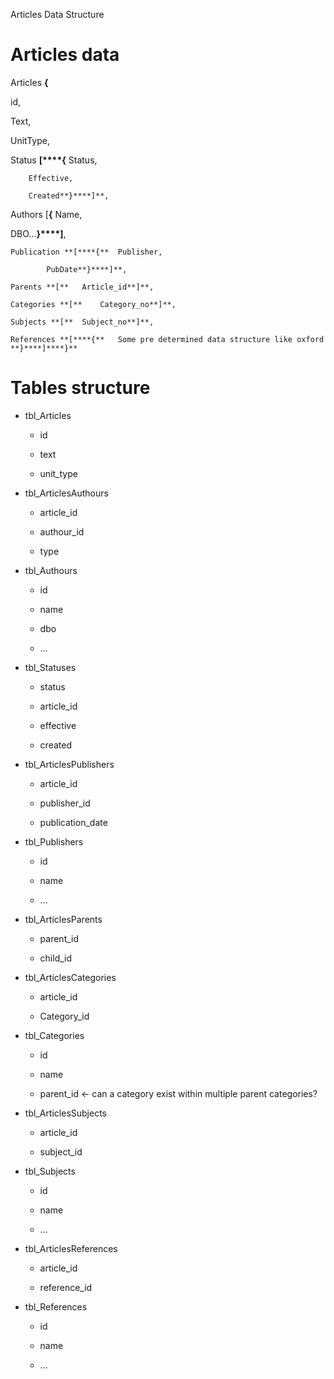                                                                      
                                                                     
                                                                     
                                             
Articles Data Structure

# Articles data

Articles **{**

id,

Text,

UnitType,

Status **[****{**	Status,

		Effective,

		Created**}****]**,

Authors [**{**	Name,

DBO…**}****]**,

	Publication **[****{**	Publisher,

			PubDate**}****]**,

	Parents **[**	Article_id**]**,

	Categories **[**	Category_no**]**,

	Subjects **[**	Subject_no**]**,

	References **[****{**	Some pre determined data structure like oxford **}****]****}**

# Tables structure

* tbl_Articles

    * id

    * text

    * unit_type

* tbl_ArticlesAuthours

    * article_id

    * authour_id

    * type

* tbl_Authours

    * id

    * name

    * dbo

    * …

* tbl_Statuses

    * status

    * article_id

    * effective

    * created

* tbl_ArticlesPublishers

    * article_id

    * publisher_id

    * publication_date

* tbl_Publishers

    * id

    * name

    * ...

* tbl_ArticlesParents

    * parent_id

    * child_id

* tbl_ArticlesCategories

    * article_id

    * Category_id

* tbl_Categories

    * id

    * name

    * parent_id ← can a category exist within multiple parent categories?

* tbl_ArticlesSubjects

    * article_id

    * subject_id

* tbl_Subjects

    * id

    * name

    * …

* tbl_ArticlesReferences

    * article_id

    * reference_id

* tbl_References

    * id

    * name

    * …
